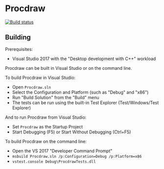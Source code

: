 # Procdraw

[![Build status](https://ci.appveyor.com/api/projects/status/4wiskg8t3hflfsuo?svg=true)](https://ci.appveyor.com/project/simonbates/procdraw)

## Building

Prerequisites:

- Visual Studio 2017 with the "Desktop development with C++" workload

Procdraw can be built in Visual Studio or on the command line.

To build Procdraw in Visual Studio:

- Open `Procdraw.sln`
- Select the Configuration and Platform (such as "Debug" and "x86")
- Run "Build Solution" from the "Build" menu
- The tests can be run using the built-in Test Explorer (Test/Windows/Test Explorer)

And to run Procdraw from Visual Studio:

- Set `Procdraw` as the Startup Project
- Start Debugging (F5) or Start Without Debugging (Ctrl+F5)

To build Procdraw on the command line:

- Open the VS 2017 "Developer Command Prompt"
- `msbuild Procdraw.sln /p:Configuration=Debug /p:Platform=x86`
- `vstest.console Debug\ProcdrawTests.dll`
